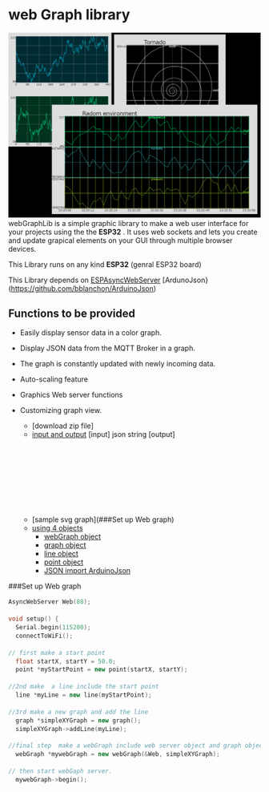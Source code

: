 # web Graph library
![webGraphLib](https://github.com/HideakiAbe/ESP32Repository/blob/main/doc/sampleGraph.png)
webGraphLib is a simple graphic library to make a web user interface for your projects using the  the **ESP32** . It uses web sockets and lets you create and update grapical elements on your GUI through multiple browser devices.

This Library runs on any kind  **ESP32** (genral ESP32 board) 

This Library depends on 
[ESPAsyncWebServer](https://github.com/me-no-dev/ESPAsyncWebServer)
[ArdunoJson}(https://github.com/bblanchon/ArduinoJson)

## Functions to be provided
- Easily display sensor data in a color graph.
- Display JSON data from the MQTT Broker in a graph.
- The graph is constantly updated with newly incoming data.
- Auto-scaling feature
- Graphics Web server functions
- Customizing graph view.

    - [download zip  file]
  - [input and output](#important-things-to-remember)
    [input] json string
    [output] <html> <svg> graph 
  - [sample svg graph](###Set up Web graph)
  - [using 4 objects]()
    - [webGraph object]()
    - [graph object](#get-post-and-file-parameters)
    - [line  object](#file-upload-handling)
    - [point object](#body-data-handling)
    - [JSON import ArduinoJson](#json)
 
###Set up Web graph
```cpp
AsyncWebServer Web(80);

void setup() {
  Serial.begin(115200);
  connectToWiFi();

// first make a start point
  float startX, startY = 50.0;
  point *myStartPoint = new point(startX, startY);

//2nd make  a line include the start point
  line *myLine = new line(myStartPoint);

//3rd make a new graph and add the line
  graph *simpleXYGraph = new graph();
  simpleXYGraph->addLine(myLine);

//final step  make a webGraph include web server object and graph object
  webGraph *mywebGraph = new webGraph(&Web, simpleXYGraph);

// then start webGaph server.
  mywebGraph->begin();

```
